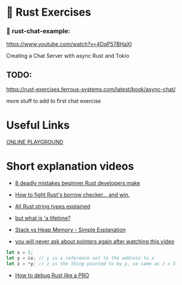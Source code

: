# 🦀 Rust Exercises

### 💬 rust-chat-example:
https://www.youtube.com/watch?v=4DqP57BHaXI

Creating a Chat Server with async Rust and Tokio

## TODO:

https://rust-exercises.ferrous-systems.com/latest/book/async-chat/ 

more stuff to add to first chat exercise

# Useful Links
[ONLINE PLAYGROUND](https://play.rust-lang.org/?version=stable&mode=debug&edition=2021)

# Short explanation videos
- [8 deadly mistakes beginner Rust developers make](https://www.youtube.com/watch?v=PbR4ECFIckg)

- [How to fight Rust's borrow checker... and win.](https://www.youtube.com/watch?v=Pg07HQJ0tvI)

- [All Rust string types explained](https://www.youtube.com/watch?v=CpvzeyzgQdw)

- [but what is 'a lifetime?](https://www.youtube.com/watch?v=gRAVZv7V91Q)

- [Stack vs Heap Memory - Simple Explanation](https://www.youtube.com/watch?v=5OJRqkYbK-4)

- [you will never ask about pointers again after watching this video](https://www.youtube.com/watch?v=2ybLD6_2gKM)

```rust
let x = 5;
let y = &x; // y is a reference set to the address to x
let z = *y; // z is the thing pointed to by y, so same as z = 5
``` 

- [How to debug Rust like a PRO](https://www.youtube.com/watch?v=ebNMJ5rKRLU)

